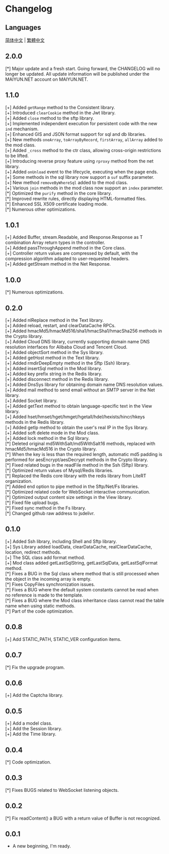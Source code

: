 # Changelog

## Languages

[简体中文](./CHANGELOG.sc.md) | [繁體中文](./CHANGELOG.tc.md)

## 2.0.0

[\*] Major update and a fresh start. Going forward, the CHANGELOG will no longer be updated. All update information will be published under the MAIYUN.NET account on MAIYUN.NET.

## 1.1.0

[+] Added `getRange` method to the Consistent library.  
[+] Introduced `clearCookie` method in the Jwt library.  
[+] Added `close` method to the sftp library.  
[+] Implemented independent execution for persistent code with the new `ind` mechanism.  
[+] Enhanced GIS and JSON format support for sql and db libraries.  
[+] New methods `oneArray`, `toArrayByRecord`, `firstArray`, `allArray` added to the mod class.  
[+] Added `_cross` method to the ctr class, allowing cross-origin restrictions to be lifted.  
[+] Introducing reverse proxy feature using `rproxy` method from the net library.  
[+] Added `onUnload` event to the lifecycle, executing when the page ends.  
[+] Some methods in the sql library now support a `suf` suffix parameter.  
[+] New method `removeByWhereSql` added to the mod class.  
[+] Various `join` methods in the mod class now support an `index` parameter.  
[\*] Optimized the `purify` method in the core library.  
[\*] Improved rewrite rules, directly displaying HTML-formatted files.  
[\*] Enhanced SSL X509 certificate loading mode.  
[\*] Numerous other optimizations.

## 1.0.1

[+] Added Buffer, stream.Readable, and lResponse.Response as T combination Array<T> return types in the controller.  
[+] Added passThroughAppend method in the Core class.  
[+] Controller return values are compressed by default, with the compression algorithm adapted to user-requested headers.  
[+] Added getStream method in the Net Response.

## 1.0.0

[\*] Numerous optimizations.

## 0.2.0

[+] Added nlReplace method in the Text library.  
[+] Added reload, restart, and clearDataCache RPCs.  
[+] Added hmacMd5/hmacMd516/sha1/hmacSha1/hmacSha256 methods in the Crypto library.  
[+] Added Cloud DNS library, currently supporting domain name DNS resolution interfaces for Alibaba Cloud and Tencent Cloud.  
[+] Added objectSort method in the Sys library.  
[+] Added getHost method in the Text library.  
[+] Added rmdirDeepEmpty method in the Sftp (Ssh) library.  
[+] Added insertSql method in the Mod library.  
[+] Added key prefix string in the Redis library.  
[+] Added disconnect method in the Redis library.  
[+] Added DnsSys library for obtaining domain name DNS resolution values.  
[+] Added mail method to send email without an SMTP server in the Net library.  
[+] Added Socket library.  
[+] Added getText method to obtain language-specific text in the View library.  
[+] Added hset/hmset/hget/hmget/hgetall/hdel/hexists/hincr/hkeys methods in the Redis library.  
[+] Added getIp method to obtain the user's real IP in the Sys library.  
[+] Added soft delete mode in the Mod class.  
[+] Added lock method in the Sql library.  
[\*] Deleted original md5WithSalt/md5WithSalt16 methods, replaced with hmacMd5/hmacMd516 in the Crypto library.  
[\*] When the key is less than the required length, automatic md5 padding is performed for aesEncrypt/aesDecrypt methods in the Crypto library.  
[\*] Fixed related bugs in the readFile method in the Ssh (Sftp) library.  
[\*] Optimized return values of Mysql/Redis libraries.  
[\*] Replaced the Redis core library with the redis library from LiteRT organization.  
[\*] Added end option to pipe method in the Sftp/Net/Fs libraries.  
[\*] Optimized related code for WebSocket interactive communication.  
[\*] Optimized output content size settings in the View library.  
[\*] Fixed file upload bugs.  
[\*] Fixed sync method in the Fs library.  
[\*] Changed github raw address to jsdelivr.

## 0.1.0

[+] Added Ssh library, including Shell and Sftp library.  
[+] Sys Library added loadData, clearDataCache, realClearDataCache, location, redirect methods.  
[+] The SQL class add format method.  
[+] Mod class added getLastSqlString, getLastSqlData, getLastSqlFormat method.  
[\*] Fixes a BUG in the Sql class where method that is still processed when the object in the incoming array is empty.  
[\*] Fixes CopyFiles synchronization issues.  
[\*] Fixes a BUG where the default system constants cannot be read when no reference is made to the template.  
[\*] Fixes a BUG where the Mod class inheritance class cannot read the table name when using static methods.  
[\*] Part of the code optimization.

## 0.0.8

[+] Add STATIC_PATH, STATIC_VER configuration items.

## 0.0.7

[\*] Fix the upgrade program.

## 0.0.6

[+] Add the Captcha library.

## 0.0.5

[+] Add a model class.  
[+] Add the Session library.  
[+] Add the Time library.

## 0.0.4

[\*] Code optimization.

## 0.0.3

[\*] Fixes BUGS related to WebSocket listening objects.

## 0.0.2

[\*] Fix readContent() a BUG with a return value of Buffer is not recognized.

## 0.0.1

- A new beginning, I'm ready.